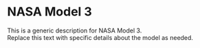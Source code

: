 # NASA Model 3

This is a generic description for NASA Model 3.  
Replace this text with specific details about the model as needed.
